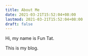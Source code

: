 ```yaml
---
title: About Me
date: 2021-03-21T15:52:04+08:00
lastmod: 2021-03-21T15:52:04+08:00
draft: false
---
```


Hi, my name is Fun Tat.

This is my blog.

<!--more-->

